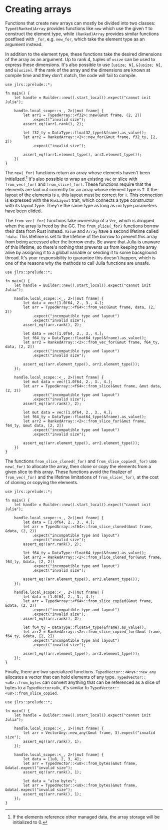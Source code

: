 # Creating arrays

Functions that create new arrays can mostly be divided into two classes: `Typed(Ranked)Array` provides functions like `new` which use the given `T` to construct the element type, while `(Ranked)Array` provides similar functions postfixed with `_for`, e.g. `new_for`, which take the element type as an argument instead.

In addition to the element type, these functions take the desired dimensions of the array as an argument. Up to rank 4, tuples of `usize` can be used to express these dimensions. It's also possible to use `[usize; N]`, `&[usize; N]`, and `&[usize]`. If the rank of the array and the dimensions are known at compile time and they don't match, the code will fail to compile.

```rust,ignore
use jlrs::prelude::*;

fn main() {
    let handle = Builder::new().start_local().expect("cannot init Julia");

    handle.local_scope::<_, 2>(|mut frame| {
        let arr1 = TypedArray::<f32>::new(&mut frame, (2, 2))
            .expect("invalid size");
        assert_eq!(arr1.rank(), 2);

        let f32_ty = DataType::float32_type(&frame).as_value();
        let arr2 = RankedArray::<2>::new_for(&mut frame, f32_ty, [2, 2])
            .expect("invalid size");

        assert_eq!(arr1.element_type(), arr2.element_type());
    })
}
```

The `new(_for)` functions return an array whose elements haven't been initialized.[^1] It's also possible to wrap an existing `Vec` or slice with `from_vec(_for)` and `from_slice(_for)`. These functions require that the elements are laid out correctly for an array whose element type is `T`. If the layout of the elements is `U`, this layout must be correct for `T`. This connection is expressed with the `HasLayout` trait, which connects a type constructor with its layout type. They're the same type as long as no type parameters have been elided.

The `from_vec(_for)` functions take ownership of a `Vec`, which is dropped when the array is freed by the GC. The `from_slice(_for)` functions borrow their data from Rust instead. `Value` and `Array` have a second lifetime called `'data`. This lifetime is set to the lifetime of the borrow to prevent this array from being accessed after the borrow ends. Be aware that Julia is unaware of this lifetime, so there's nothing that prevents us from keeping the array alive by assigning it to a global variable or sending it to some background thread. It's your responsibility to guarantee this doesn't happen, which is one of the reasons why the methods to call Julia functions are unsafe.

```rust,ignore
use jlrs::prelude::*;

fn main() {
    let handle = Builder::new().start_local().expect("cannot init Julia");

    handle.local_scope::<_, 2>(|mut frame| {
        let data = vec![1.0f64, 2., 3., 4.];
        let arr = TypedArray::<f64>::from_vec(&mut frame, data, (2, 2))
            .expect("incompatible type and layout")
            .expect("invalid size");
        assert_eq!(arr.rank(), 2);

        let data = vec![1.0f64, 2., 3., 4.];
        let f64_ty = DataType::float64_type(&frame).as_value();
        let arr2 = RankedArray::<2>::from_vec_for(&mut frame, f64_ty, data, [2, 2])
            .expect("incompatible type and layout")
            .expect("invalid size");

        assert_eq!(arr.element_type(), arr2.element_type());
    });

    handle.local_scope::<_, 2>(|mut frame| {
        let mut data = vec![1.0f64, 2., 3., 4.];
        let arr = TypedArray::<f64>::from_slice(&mut frame, &mut data, (2, 2))
            .expect("incompatible type and layout")
            .expect("invalid size");
        assert_eq!(arr.rank(), 2);

        let mut data = vec![1.0f64, 2., 3., 4.];
        let f64_ty = DataType::float64_type(&frame).as_value();
        let arr2 = RankedArray::<2>::from_slice_for(&mut frame, f64_ty, &mut data, [2, 2])
            .expect("incompatible type and layout")
            .expect("invalid size");

        assert_eq!(arr.element_type(), arr2.element_type());
    })
}
```

The functions `from_slice_cloned(_for)` and `from_slice_copied(_for)` use `new(_for)` to allocate the array, then clone or copy the elements from a given slice to this array. These functions avoid the finalizer of `from_vec(_for)` and the lifetime limitations of `from_slice(_for)`, at the cost of cloning or copying the elements.

```rust,ignore
use jlrs::prelude::*;

fn main() {
    let handle = Builder::new().start_local().expect("cannot init Julia");

    handle.local_scope::<_, 2>(|mut frame| {
        let data = [1.0f64, 2., 3., 4.];
        let arr = TypedArray::<f64>::from_slice_cloned(&mut frame, &data, (2, 2))
            .expect("incompatible type and layout")
            .expect("invalid size");
        assert_eq!(arr.rank(), 2);

        let f64_ty = DataType::float64_type(&frame).as_value();
        let arr2 = RankedArray::<2>::from_slice_cloned_for(&mut frame, f64_ty, &data, [2, 2])
            .expect("incompatible type and layout")
            .expect("invalid size");

        assert_eq!(arr.element_type(), arr2.element_type());
    });

    handle.local_scope::<_, 2>(|mut frame| {
        let data = [1.0f64, 2., 3., 4.];
        let arr = TypedArray::<f64>::from_slice_copied(&mut frame, &data, (2, 2))
            .expect("incompatible type and layout")
            .expect("invalid size");
        assert_eq!(arr.rank(), 2);

        let f64_ty = DataType::float64_type(&frame).as_value();
        let arr2 = RankedArray::<2>::from_slice_copied_for(&mut frame, f64_ty, &data, [2, 2])
            .expect("incompatible type and layout")
            .expect("invalid size");

        assert_eq!(arr.element_type(), arr2.element_type());
    });
}
```

Finally, there are two specialized functions. `TypedVector::<Any>::new_any` allocates a vector that can hold elements of any type. `TypedVector::<u8>::from_bytes` can convert anything that can be referenced as a slice of bytes to a `TypedVector<u8>`, it's similar to `TypedVector::<u8>::from_slice_copied`.

```rust,ignore
use jlrs::prelude::*;

fn main() {
    let handle = Builder::new().start_local().expect("cannot init Julia");

    handle.local_scope::<_, 1>(|mut frame| {
        let arr = VectorAny::new_any(&mut frame, 3).expect("invalid size");
        assert_eq!(arr.rank(), 1);
    });

    handle.local_scope::<_, 2>(|mut frame| {
        let data = [1u8, 2, 3, 4];
        let arr = TypedVector::<u8>::from_bytes(&mut frame, &data).expect("invalid size");
        assert_eq!(arr.rank(), 1);

        let data = "also bytes";
        let arr = TypedVector::<u8>::from_bytes(&mut frame, &data).expect("invalid size");
        assert_eq!(arr.rank(), 1);
    });
}
```

[^1]: If the elements reference other managed data, the array storage will be initialized to 0.
